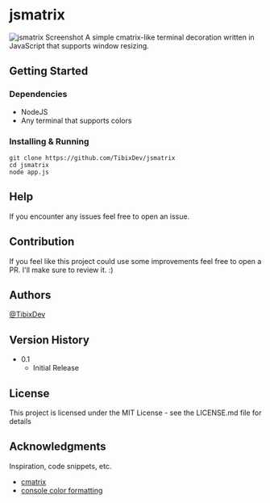 # jsmatrix
![jsmatrix Screenshot](https://i.imgur.com/XryAV45.png)
A simple cmatrix-like terminal decoration written in JavaScript that supports window resizing.

## Getting Started

### Dependencies

* NodeJS
* Any terminal that supports colors

### Installing & Running
```
git clone https://github.com/TibixDev/jsmatrix
cd jsmatrix
node app.js
```

## Help
If you encounter any issues feel free to open an issue.

## Contribution
If you feel like this project could use some improvements feel free to open a PR. I'll make sure to review it. :)

## Authors
[@TibixDev](https://github.com/TibixDev)

## Version History
* 0.1
    * Initial Release

## License

This project is licensed under the MIT License - see the LICENSE.md file for details

## Acknowledgments

Inspiration, code snippets, etc.
* [cmatrix](https://github.com/abishekvashok/cmatrix)
* [console color formatting](https://stackoverflow.com/a/41407246/10771609)